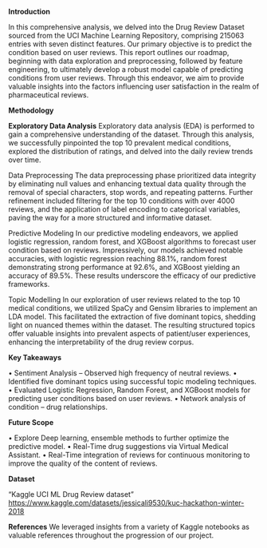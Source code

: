 **Introduction**

In this comprehensive analysis, we delved into the Drug Review Dataset sourced from the UCI Machine Learning Repository, comprising 215063 entries with seven distinct features. Our primary objective is to predict the condition based on user reviews. This report outlines our roadmap, beginning with data exploration and preprocessing, followed by feature engineering, to ultimately develop a robust model capable of predicting conditions from user reviews. Through this endeavor, we aim to provide valuable insights into the factors influencing user satisfaction in the realm of pharmaceutical reviews.

**Methodology**

**Exploratory Data Analysis**
Exploratory data analysis (EDA) is performed to gain a comprehensive understanding of the dataset. Through this analysis, we successfully pinpointed the top 10 prevalent medical conditions, explored the distribution of ratings, and delved into the daily review trends over time.

Data Preprocessing
The data preprocessing phase prioritized data integrity by eliminating null values and enhancing textual data quality through the removal of special characters, stop words, and repeating patterns. Further refinement included filtering for the top 10 conditions with over 4000 reviews, and the application of label encoding to categorical variables, paving the way for a more structured and informative dataset.

Predictive Modeling
In our predictive modeling endeavors, we applied logistic regression, random forest, and XGBoost algorithms to forecast user condition based on reviews. Impressively, our models achieved notable accuracies, with logistic regression reaching 88.1%, random forest demonstrating strong performance at 92.6%, and XGBoost yielding an accuracy of 89.5%. These results underscore the efficacy of our predictive frameworks.

Topic Modelling 
In our exploration of user reviews related to the top 10 medical conditions, we utilized SpaCy and Gensim libraries to implement an LDA model. This facilitated the extraction of five dominant topics, shedding light on nuanced themes within the dataset. The resulting structured topics offer valuable insights into prevalent aspects of patient/user experiences, enhancing the interpretability of the drug review corpus.


**Key Takeaways**

• Sentiment Analysis – Observed high frequency of neutral reviews.
• Identified five dominant topics using successful topic modeling techniques.
• Evaluated Logistic Regression, Random Forest, and XGBoost models for predicting user 	conditions based on user reviews.
• Network analysis of condition – drug relationships.



**Future Scope**

• Explore Deep learning, ensemble methods to further optimize the predictive model.
• Real-Time drug suggestions via Virtual Medical Assistant.
• Real-Time integration of reviews for continuous monitoring to improve the quality of the content of reviews.




**Dataset**

“Kaggle UCI ML Drug Review dataset”                  https://www.kaggle.com/datasets/jessicali9530/kuc-hackathon-winter-2018


**References**
We leveraged insights from a variety of Kaggle notebooks as valuable references throughout the progression of our project.

































